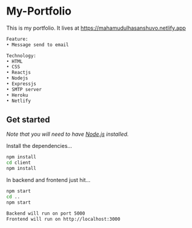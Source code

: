 # My-Portfolio

This is my portfolio. It lives at https://mahamudulhasanshuvo.netlify.app

```bash
Feature:
• Message send to email

Technology:
• HTML
• CSS
• Reactjs
• Nodejs
• Expressjs
• SMTP server
• Heroku
• Netlify
```

## Get started

*Note that you will need to have [Node.js](https://nodejs.org) installed.*

Install the dependencies...
```bash
npm install
cd client
npm install
```

In backend and frontend just hit...
```bash
npm start
cd ..
npm start
```

```bash
Backend will run on port 5000
Frontend will run on http://localhost:3000
```